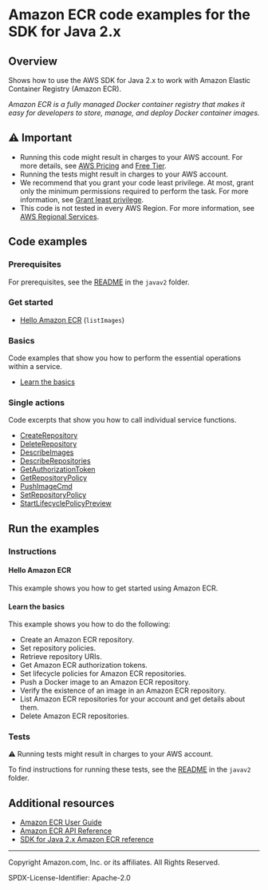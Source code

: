 # Amazon ECR code examples for the SDK for Java 2.x

## Overview

Shows how to use the AWS SDK for Java 2.x to work with Amazon Elastic Container Registry (Amazon ECR).

<!--custom.overview.start-->
<!--custom.overview.end-->

_Amazon ECR is a fully managed Docker container registry that makes it easy for developers to store, manage, and deploy Docker container images._

## ⚠ Important

* Running this code might result in charges to your AWS account. For more details, see [AWS Pricing](https://aws.amazon.com/pricing/) and [Free Tier](https://aws.amazon.com/free/).
* Running the tests might result in charges to your AWS account.
* We recommend that you grant your code least privilege. At most, grant only the minimum permissions required to perform the task. For more information, see [Grant least privilege](https://docs.aws.amazon.com/IAM/latest/UserGuide/best-practices.html#grant-least-privilege).
* This code is not tested in every AWS Region. For more information, see [AWS Regional Services](https://aws.amazon.com/about-aws/global-infrastructure/regional-product-services).

<!--custom.important.start-->
<!--custom.important.end-->

## Code examples

### Prerequisites

For prerequisites, see the [README](../../README.md#Prerequisites) in the `javav2` folder.


<!--custom.prerequisites.start-->
<!--custom.prerequisites.end-->

### Get started

- [Hello Amazon ECR](src/main/java/com/example/ecr/HelloECR.java#L6) (`listImages`)


### Basics

Code examples that show you how to perform the essential operations within a service.

- [Learn the basics](src/main/java/com/example/ecr/scenario/ECRScenario.java)


### Single actions

Code excerpts that show you how to call individual service functions.

- [CreateRepository](src/main/java/com/example/ecr/scenario/ECRActions.java#L54)
- [DeleteRepository](src/main/java/com/example/ecr/scenario/ECRActions.java#L101)
- [DescribeImages](src/main/java/com/example/ecr/scenario/ECRActions.java#L244)
- [DescribeRepositories](src/main/java/com/example/ecr/scenario/ECRActions.java#L284)
- [GetAuthorizationToken](src/main/java/com/example/ecr/scenario/ECRActions.java#L329)
- [GetRepositoryPolicy](src/main/java/com/example/ecr/scenario/ECRActions.java#L361)
- [PushImageCmd](src/main/java/com/example/ecr/scenario/ECRActions.java#L451)
- [SetRepositoryPolicy](src/main/java/com/example/ecr/scenario/ECRActions.java#L396)
- [StartLifecyclePolicyPreview](src/main/java/com/example/ecr/scenario/ECRActions.java#L244)


<!--custom.examples.start-->
<!--custom.examples.end-->

## Run the examples

### Instructions


<!--custom.instructions.start-->
<!--custom.instructions.end-->

#### Hello Amazon ECR

This example shows you how to get started using Amazon ECR.


#### Learn the basics

This example shows you how to do the following:

- Create an Amazon ECR repository.
- Set repository policies.
- Retrieve repository URIs.
- Get Amazon ECR authorization tokens.
- Set lifecycle policies for Amazon ECR repositories.
- Push a Docker image to an Amazon ECR repository.
- Verify the existence of an image in an Amazon ECR repository.
- List Amazon ECR repositories for your account and get details about them.
- Delete Amazon ECR repositories.

<!--custom.basic_prereqs.ecr_Scenario_RepositoryManagement.start-->
<!--custom.basic_prereqs.ecr_Scenario_RepositoryManagement.end-->


<!--custom.basics.ecr_Scenario_RepositoryManagement.start-->
<!--custom.basics.ecr_Scenario_RepositoryManagement.end-->


### Tests

⚠ Running tests might result in charges to your AWS account.


To find instructions for running these tests, see the [README](../../README.md#Tests)
in the `javav2` folder.



<!--custom.tests.start-->
<!--custom.tests.end-->

## Additional resources

- [Amazon ECR User Guide](https://docs.aws.amazon.com/AmazonECR/latest/userguide/what-is-ecr.html)
- [Amazon ECR API Reference](https://docs.aws.amazon.com/AmazonECR/latest/APIReference/Welcome.html)
- [SDK for Java 2.x Amazon ECR reference](https://sdk.amazonaws.com/java/api/latest/software/amazon/awssdk/services/ecr/package-summary.html)

<!--custom.resources.start-->
<!--custom.resources.end-->

---

Copyright Amazon.com, Inc. or its affiliates. All Rights Reserved.

SPDX-License-Identifier: Apache-2.0